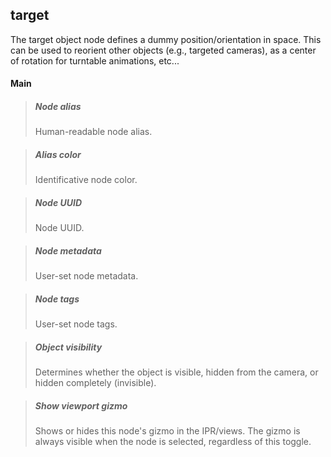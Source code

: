 ## **target**

The target object node defines a dummy position/orientation in space. This can be used to reorient other objects (e.g., targeted cameras), as a center of rotation for turntable animations, etc...
#### Main

> ##### Node alias
> Human-readable node alias.

> ##### Alias color
> Identificative node color.

> ##### Node UUID
> Node UUID.

> ##### Node metadata
> User-set node metadata.

> ##### Node tags
> User-set node tags.

> ##### Object visibility
> Determines whether the object is visible, hidden from the camera, or hidden completely (invisible).

> ##### Show viewport gizmo
> Shows or hides this node's gizmo in the IPR/views. The gizmo is always visible when the node is selected, regardless of this toggle.

